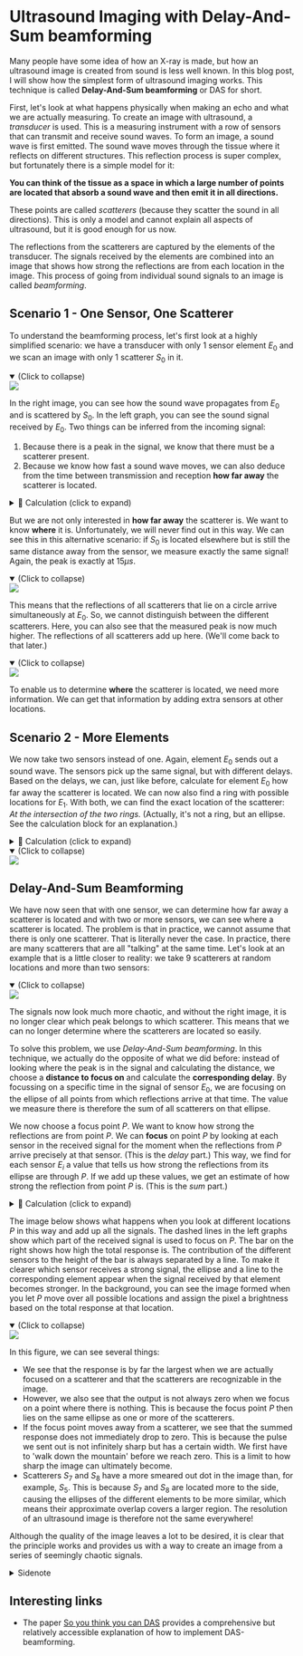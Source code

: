# Ultrasound Imaging with Delay-And-Sum beamforming

Many people have some idea of how an X-ray is made, but how an ultrasound image is created from sound is less well known. In this blog post, I will show how the simplest form of ultrasound imaging works. This technique is called **Delay-And-Sum beamforming** or DAS for short.

First, let's look at what happens physically when making an echo and what we are actually measuring. To create an image with ultrasound, a *transducer* is used. This is a measuring instrument with a row of sensors that can transmit and receive sound waves. To form an image, a sound wave is first emitted. The sound wave moves through the tissue where it reflects on different structures. This reflection process is super complex, but fortunately there is a simple model for it:

**You can think of the tissue as a space in which a large number of points are located that absorb a sound wave and then emit it in all directions.**

These points are called *scatterers* (because they scatter the sound in all directions). This is only a model and cannot explain all aspects of ultrasound, but it is good enough for us now.

The reflections from the scatterers are captured by the elements of the transducer. The signals received by the elements are combined into an image that shows how strong the reflections are from each location in the image. This process of going from individual sound signals to an image is called *beamforming*.

## Scenario 1 - One Sensor, One Scatterer

To understand the beamforming process, let's first look at a highly simplified scenario: we have a transducer with only 1 sensor element $E_0$ and we scan an image with only 1 scatterer $S_0$ in it.

<details open>
    <summary>(Click to collapse)</summary>
<a href="https://lh3.googleusercontent.com/drive-viewer/AFGJ81qsPf2giLjkCII38VLK2agntR1smzjcEKmtvSuULG1rslnPxVHBmjyFTLmEMVpCu7_RbDFGoq2oqkbr1UPMyx8jWOVKEA=s1600?source=screenshot.guru"> <img src="https://lh3.googleusercontent.com/drive-viewer/AFGJ81qsPf2giLjkCII38VLK2agntR1smzjcEKmtvSuULG1rslnPxVHBmjyFTLmEMVpCu7_RbDFGoq2oqkbr1UPMyx8jWOVKEA=s1600" style="border:none;"/> </a>
<p></p>
</details>

In the right image, you can see how the sound wave propagates from $E_0$ and is scattered by $S_0$. In the left graph, you can see the sound signal received by $E_0$. Two things can be inferred from the incoming signal:

1. Because there is a peak in the signal, we know that there must be a scatterer present.
2. Because we know how fast a sound wave moves, we can also deduce from the time between transmission and reception **how far away** the scatterer is located.

<details>
<summary>🧮 Calculation (click to expand)</summary>
<p>
The signal is sent at $t=0$ and the reflection is received at $t_r=15\mu s$. The speed of sound in tissue $c$ is about $1540 m/s$. The total distance $d_{total}$ that the wave has traveled in that time is therefore
$$d_{total}=t_r\cdot c=15\cdot 10^{-6}\cdot 1540=23.1 cm$$
This is the distance of the round trip. So, the scatterer is halfway, which means that the distance between the scatterer and the sensor is $11.55cm$.
</p>
</details>

But we are not only interested in **how far away** the scatterer is. We want to know **where** it is. Unfortunately, we will never find out in this way. We can see this in this alternative scenario: if $S_0$ is located elsewhere but is still the same distance away from the sensor, we measure exactly the same signal! Again, the peak is exactly at $15\mu s$.

<details open>
    <summary>(Click to collapse)</summary>
<a href="https://lh3.googleusercontent.com/drive-viewer/AFGJ81oAE9Kss72nydYhGhcE-gtfEkkUga-eM3Y1MBehpCsQkgVVcfCrgzXZw67j9puQcwVOO_GoKZuZu4JRBMH5ih9K5VLPUg=s1600?source=screenshot.guru"> <img src="https://lh3.googleusercontent.com/drive-viewer/AFGJ81oAE9Kss72nydYhGhcE-gtfEkkUga-eM3Y1MBehpCsQkgVVcfCrgzXZw67j9puQcwVOO_GoKZuZu4JRBMH5ih9K5VLPUg=s1600"  style="border:none;"/> </a>
<p></p>
</details>

This means that the reflections of all scatterers that lie on a circle arrive simultaneously at $E_0$. So, we cannot distinguish between the different scatterers. Here, you can also see that the measured peak is now much higher. The reflections of all scatterers add up here. (We'll come back to that later.)

<details open>
    <summary>(Click to collapse)</summary>
<a href="https://lh3.googleusercontent.com/drive-viewer/AFGJ81qy_BkwfPuJfoLLr46OT-i_EvzjVal1z1mDI7W7d42ry000zyLcZAmKOm-MNozSaAQOnF8iAGsqhZRithrvkEZHBvtnDQ=s1600?source=screenshot.guru"> <img src="https://lh3.googleusercontent.com/drive-viewer/AFGJ81qy_BkwfPuJfoLLr46OT-i_EvzjVal1z1mDI7W7d42ry000zyLcZAmKOm-MNozSaAQOnF8iAGsqhZRithrvkEZHBvtnDQ=s1600" style="border:none;"/> </a>
<p></p>
</details>

To enable us to determine **where** the scatterer is located, we need more information. We can get that information by adding extra sensors at other locations.

## Scenario 2 - More Elements

We now take two sensors instead of one. Again, element $E_0$ sends out a sound wave. The sensors pick up the same signal, but with different delays. Based on the delays, we can, just like before, calculate for element $E_0$ how far away the scatterer is located. We can now also find a ring with possible locations for $E_1$. With both, we can find the exact location of the scatterer: *At the intersection of the two rings.*
(Actually, it's not a ring, but an ellipse. See the calculation block for an explanation.)

<details>
<summary>🧮 Calculation (click to expand)</summary>
<p>

For $E_0$, we can calculate the distance as before: the time at which we receive the peak with sensor $E_0$, $\tau_0$, is the time from $E_0$ to $S_0$ and back. The total distance between $E_0$ and $S_0$ is therefore $$d_{round}=c\cdot \tau_0$$
The round trip is of equal length, so all possible locations for the scatterer are those for which the distance to $E_0$ is equal to $\frac{1}{2}\cdot c \cdot \tau_0$.

For $E_1$, it's different because the pulse is not sent from $E_1$. This means that $d_{round}$ and $d_{back}$ no longer have to be equal. If the peak is received at time $t_{r1}$, we know that the sound has moved the distance from $E_0$ to $P$ in that time (i.e., $d_{round}$) and then the distance from $P$ to $E_1$ (i.e., $d_{back}$). The total distance is therefore $$d_{round}+d_{back}=c\cdot \tau_1$$
The possible locations for the scatterer are therefore the locations for which this equation holds. If you solve this, you will find that the scatterer must be somewhere on an ellipse around $E_0$ and $E_1$.

</p>
</details>

<details open>
    <summary>(Click to collapse)</summary>
<a href="https://lh3.googleusercontent.com/drive-viewer/AFGJ81ox_tczrM9pGIjtwPVjFAB2oGm4AQdbGaYs2uFZgLYdXMxxp6lGQeomEKpcdYmBu955O8Axt7c6g2UBri2vAKeTLw2xVQ=s1600?source=screenshot.guru"> <img src="https://lh3.googleusercontent.com/drive-viewer/AFGJ81ox_tczrM9pGIjtwPVjFAB2oGm4AQdbGaYs2uFZgLYdXMxxp6lGQeomEKpcdYmBu955O8Axt7c6g2UBri2vAKeTLw2xVQ=s1600" style="border:none;"/> </a>
<p></p>
</details>

## Delay-And-Sum Beamforming

We have now seen that with one sensor, we can determine how far away a scatterer is located and with two or more sensors, we can see where a scatterer is located. The problem is that in practice, we cannot assume that there is only one scatterer. That is literally never the case. In practice, there are many scatterers that are all "talking" at the same time. Let's look at an example that is a little closer to reality: we take $9$ scatterers at random locations and more than two sensors:

<details open>
    <summary>(Click to collapse)</summary>
<a href="https://lh3.googleusercontent.com/drive-viewer/AFGJ81p-XQat-e7k-AZZKp8VfmJQahVU3VoR6sjV2KyB9kkoJx2trizXneM-siKJVKkWmyuNNYbYfX4LeOZ2bKR-B583tLH3=s1600?source=screenshot.guru"> <img src="https://lh3.googleusercontent.com/drive-viewer/AFGJ81p-XQat-e7k-AZZKp8VfmJQahVU3VoR6sjV2KyB9kkoJx2trizXneM-siKJVKkWmyuNNYbYfX4LeOZ2bKR-B583tLH3=s1600" style="border:none;"/> </a>
<p></p>
</details>

The signals now look much more chaotic, and without the right image, it is no longer clear which peak belongs to which scatterer. This means that we can no longer determine where the scatterers are located so easily.

To solve this problem, we use *Delay-And-Sum beamforming*. In this technique, we actually do the opposite of what we did before: instead of looking where the peak is in the signal and calculating the distance, we choose a **distance to focus on** and calculate the **corresponding delay**. By focussing on a specific time in the signal of sensor $E_0$, we are focusing on the ellipse of all points from which reflections arrive at that time. The value we measure there is therefore the sum of all scatterers on that ellipse.

We now choose a focus point $P$. We want to know how strong the reflections are from point $P$. We can **focus** on point $P$ by looking at each sensor in the received signal for the moment when the reflections from $P$ arrive precisely at that sensor. (This is the *delay* part.) This way, we find for each sensor $E_i$ a value that tells us how strong the reflections from its ellipse are through $P$. If we add up these values, we get an estimate of how strong the reflection from point $P$ is. (This is the *sum* part.)

<details>
<summary>🧮 Calculation (click to expand)</summary>
<p>
If we have chosen a focus point $P$, we can find the corresponding delays and thus the locations in the received signals as follows.
For each element $E_i$, we can calculate the total distance that the wave had to travel from $E_2$ (the sender) to $P$ and then to $E_i$. The total distance consists of a distance forward $d_{forward}$ and a distance back $d_{back}$. The delay $\tau_i$ that belongs to this is
$$\tau_i=\frac{d_{to}+d_{back}}{c}$$
The calculated delays are shown in the figure below.
</p>
</details>

The image below shows what happens when you look at different locations $P$ in this way and add up all the signals. The dashed lines in the left graphs show which part of the received signal is used to focus on $P$. The bar on the right shows how high the total response is. The contribution of the different sensors to the height of the bar is always separated by a line. To make it clearer which sensor receives a strong signal, the ellipse and a line to the corresponding element appear when the signal received by that element becomes stronger. In the background, you can see the image formed when you let $P$ move over all possible locations and assign the pixel a brightness based on the total response at that location.

<details open>
    <summary>(Click to collapse)</summary>
<a href="https://lh3.googleusercontent.com/drive-viewer/AFGJ81qOSrGvPHQhU3FTQBX_Niy0k7rY1ucw46luF6MtErESjHC70xyW7LKwIR-HUSO35l-qr1IHmIsJ2s2fTND2i0LrD66CdQ=s1600?source=screenshot.guru"> <img src="https://lh3.googleusercontent.com/drive-viewer/AFGJ81qOSrGvPHQhU3FTQBX_Niy0k7rY1ucw46luF6MtErESjHC70xyW7LKwIR-HUSO35l-qr1IHmIsJ2s2fTND2i0LrD66CdQ=s1600"  style="border:none;"/> </a>
<p></p>
</details>

In this figure, we can see several things:

- We see that the response is by far the largest when we are actually focused on a scatterer and that the scatterers are recognizable in the image.
- However, we also see that the output is not always zero when we focus on a point where there is nothing. This is because the focus point $P$ then lies on the same ellipse as one or more of the scatterers.
- If the focus point moves away from a scatterer, we see that the summed response does not immediately drop to zero. This is because the pulse we sent out is not infinitely sharp but has a certain width. We first have to 'walk down the mountain' before we reach zero. This is a limit to how sharp the image can ultimately become.
- Scatterers $S_7$ and $S_8$ have a more smeared out dot in the image than, for example, $S_5$. This is because $S_7$ and $S_8$ are located more to the side, causing the ellipses of the different elements to be more similar, which means their approximate overlap covers a larger region. The resolution of an ultrasound image is therefore not the same everywhere!

Although the quality of the image leaves a lot to be desired, it is clear that the principle works and provides us with a way to create an image from a series of seemingly chaotic signals.


<details>
<summary>Sidenote</summary>
<p>
Some may notice that the world is not 2-dimensional but 3-dimensional. This means that all points equidistant from a sensor form not a circle but a spherical surface. Does this still work? Well no! Sensor elements that lie on a line can distinguish between all locations in a plane in 2D, but not in 3D. To suppress reflections from outside the image plane, ultrasound probes in practice have a grid of elements instead of a line. These same beamforming techniques are used to focus on the desired plane and suppress signals from outside that plane.
</p>
</details>

## Interesting links

- The paper [So you think you can DAS](https://www.sciencedirect.com/science/article/abs/pii/S0041624X20302444) provides a comprehensive but relatively accessible explanation of how to implement DAS-beamforming.
